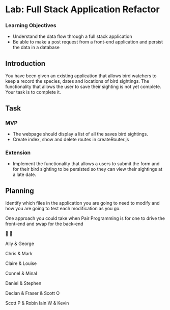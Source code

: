 # Lab: Full Stack Application Refactor

### Learning Objectives

- Understand the data flow through a full stack application
- Be able to make a post request from a front-end application and persist the data in a database

## Introduction

You have been given an existing application that allows bird watchers to keep a record the species, dates and locations of bird sightings. The functionality that allows the user to save their sighting is not yet complete. Your task is to complete it.

## Task

### MVP

- The webpage should display a list of all the saves bird sightings.
- Create index, show and delete routes in createRouter.js 

### Extension

- Implement the functionality that allows a users to submit the form and for their bird sighting to be persisted so they can view their sightings at a late date. 

## Planning

Identify which files in the application you are going to need to modify and how you are going to test each modification as you go.

One approach you could take when Pair Programming is for one to drive the front-end and swap for the back-end

:pear: :pear:

Ally & George

Chris & Mark

Claire & Louise

Connel & Minal

Daniel & Stephen

Declan & Fraser &  Scott O

Scott P & Robin
Iain W & Kevin